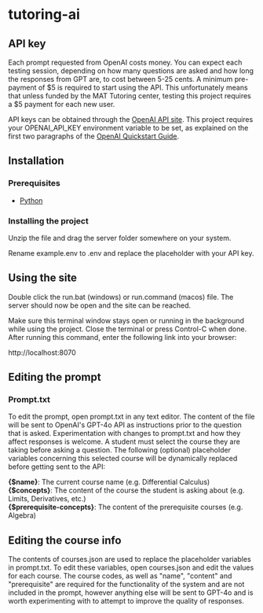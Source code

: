 # tutoring-ai

## API key

Each prompt requested from OpenAI costs money. You can expect each testing session, depending on how many questions are asked and how long the responses from GPT are, to cost between 5-25 cents. A minimum pre-payment of $5 is required to start using the API. This unfortunately means that unless funded by the MAT Tutoring center, testing this project requires a $5 payment for each new user.

API keys can be obtained through the [OpenAI API site](platform.openai.com). This project requires your OPENAI_API_KEY environment variable to be set, as explained on the first two paragraphs of the [OpenAI Quickstart Guide](https://platform.openai.com/docs/quickstart).



## Installation

### Prerequisites

- [Python](https://www.python.org/downloads/)

### Installing the project

Unzip the file and drag the server folder somewhere on your system. 

Rename example.env to .env and replace the placeholder with your API key.


## Using the site
Double click the run.bat (windows) or run.command (macos) file. The server should now be open and the site can be reached.

Make sure this terminal window stays open or running in the background while using the project. Close the terminal or press Control-C when done. After running this command, enter the following link into your browser:

http://localhost:8070

## Editing the prompt
### Prompt.txt
To edit the prompt, open prompt.txt in any text editor. The content of the file will be sent to OpenAI's GPT-4o API as instructions prior to the question that is asked. Experimentation with changes to prompt.txt and how they affect responses is welcome. A student must select the course they are taking before asking a question. The following (optional) placeholder variables concerning this selected course will be dynamically replaced before getting sent to the API:

**{$name}**: The current course name (e.g. Differential Calculus)  
**{$concepts}**: The content of the course the student is asking about (e.g. Limits, Derivatives, etc.)  
**{$prerequisite-concepts}**: The content of the prerequisite courses (e.g. Algebra)  

## Editing the course info
The contents of courses.json are used to replace the placeholder variables in prompt.txt. To edit these variables, open courses.json and edit the values for each course. The course codes, as well as "name", "content" and "prerequisite" are required for the functionality of the system and are not included in the prompt, however anything else will be sent to GPT-4o and is worth experimenting with to attempt to improve the quality of responses.


